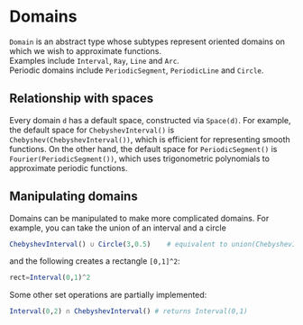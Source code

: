 # Domains

`Domain` is an abstract type whose subtypes represent oriented domains on which
we wish to approximate functions.  
Examples include `Interval`, `Ray`, `Line` and `Arc`.  
Periodic domains include `PeriodicSegment`, `PeriodicLine` and `Circle`.


## Relationship with spaces

Every domain `d` has a default space, constructed via `Space(d)`.  For example,
the default space for `ChebyshevInterval()` is `Chebyshev(ChebyshevInterval())`, which is
efficient for representing smooth functions.  On the other hand, the
default space for `PeriodicSegment()` is `Fourier(PeriodicSegment())`, which
uses trigonometric polynomials to approximate periodic functions.  


## Manipulating domains

Domains can be manipulated to make more complicated domains.  For example, you can take the union of an interval and a circle
```julia
ChebyshevInterval() ∪ Circle(3,0.5)    # equivalent to union(ChebyshevInterval(),Circle(3,0.5))
```
and the following creates a rectangle `[0,1]^2`:
```julia
rect=Interval(0,1)^2
```
Some other set operations are partially implemented:
```julia
Interval(0,2) ∩ ChebyshevInterval() # returns Interval(0,1)
```
